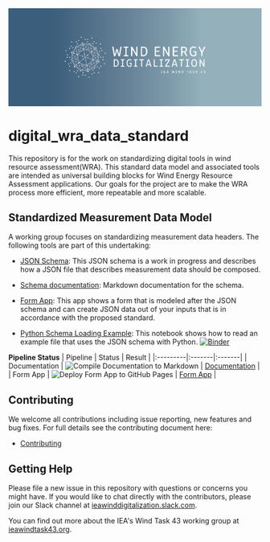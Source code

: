 
<img src="/images/Task 43_Bkg-3.png">

# digital_wra_data_standard

This repository is for the work on standardizing digital tools in wind resource assessment(WRA). This standard data model and associated tools are intended as universal building blocks for Wind Energy Resource Assessment applications.  Our goals for the project are to make the WRA process more efficient, more repeatable and more scalable.

## Standardized Measurement Data Model

A working group focuses on standardizing measurement data headers. The following tools are part of this undertaking:

- [JSON Schema](./schema/iea43_wra_data_model.schema.json): This JSON schema is a work in progress and describes how a JSON file that describes measurement
  data should be composed.

- [Schema documentation](./docs/README.md): Markdown documentation for the schema.

- [Form App](https://iea-task-43.github.io/digital_wra_data_standard/): This app shows a form that is modeled after the JSON schema and can create JSON data out of your inputs
  that is in accordance with the proposed standard.

- [Python Schema Loading Example](./tools/load_demo_schema.ipynb): This notebook shows how to read an example file that uses the JSON schema with Python. [![Binder](https://mybinder.org/badge_logo.svg)](https://mybinder.org/v2/gh/IEA-Task-43/digital_wra_data_standard/master?filepath=.%2Ftools%2Fload_demo_schema.ipynb)

**Pipeline Status**
| Pipeline | Status | Result |
|:---------|:-------|:-------|
| Documentation | ![Compile Documentation to Markdown](https://github.com/IEA-Task-43/digital_wra_data_standard/workflows/Compile%20Documentation%20to%20Markdown/badge.svg) | [Documentation](./docs/README.md) |
| Form App | ![Deploy Form App to GitHub Pages](https://github.com/IEA-Task-43/digital_wra_data_standard/workflows/Deploy%20Form%20App%20to%20GitHub%20Pages/badge.svg) | [Form App](https://iea-task-43.github.io/digital_wra_data_standard/) |

## Contributing

We welcome all contributions including issue reporting, new features and bug fixes.   For full details see the contributing document here:

- [Contributing](./contributing.md)

## Getting Help

Please file a new issue in this repository with questions or concerns you might have. If you would like to chat directly with the contributors, please join our Slack channel at [ieawinddigitalization.slack.com](https://ieawinddigitalization.slack.com/).

You can find out more about the IEA's Wind Task 43 working group at [ieawindtask43.org](https://www.ieawindtask43.org/).
